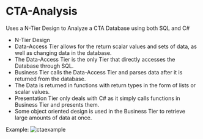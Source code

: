 # CTA-Analysis
Uses a N-Tier Design to Analyze a CTA Database using both SQL and C#

-	N-Tier Design
-	Data-Access Tier allows for the return scalar values and sets of data, as well as changing data in the database.
-	The Data-Access Tier is the only Tier that directly accesses the Database through SQL.
-	Business Tier calls the Data-Access Tier and parses data after it is returned from the database.
-	The Data is returned in functions with return types in the form of lists or scalar values.
-	Presentation Tier only deals with C# as it simply calls functions in Business Tier and presents them.
-	Some object oriented design is used in the Business Tier to retrieve large amounts of data at once. 

Example:
  ![ctaexample](https://user-images.githubusercontent.com/29234968/34662009-30696e3e-f413-11e7-8d16-481d7874d485.png)
